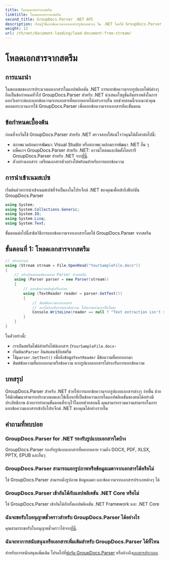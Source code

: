 ```yaml
---
title: โหลดเอกสารจากสตรีม
linktitle: โหลดเอกสารจากสตรีม
second_title: GroupDocs.Parser .NET API
description: เรียนรู้วิธีแยกข้อความจากเอกสารรูปแบบต่างๆ ใน .NET โดยใช้ GroupDocs.Parser คำแนะนำทีละขั้นตอนพร้อมตัวอย่างโค้ด
weight: 12
url: /th/net/document-loading/load-document-from-stream/
---
```


# โหลดเอกสารจากสตรีม

## การแนะนำ
ในขอบเขตของการประมวลผลเอกสารในแอปพลิเคชัน .NET การแยกข้อความจากรูปแบบไฟล์ต่างๆ ถือเป็นข้อกำหนดทั่วไป GroupDocs.Parser สำหรับ .NET นำเสนอโซลูชั่นอันทรงพลังในการแยกวิเคราะห์และแยกข้อความจากเอกสารที่หลากหลายได้อย่างราบรื่น บทช่วยสอนนี้จะแนะนำคุณตลอดกระบวนการใช้ GroupDocs.Parser เพื่อแยกข้อความจากเอกสารทีละขั้นตอน
## ข้อกำหนดเบื้องต้น
ก่อนที่จะเริ่มใช้ GroupDocs.Parser สำหรับ .NET ตรวจสอบให้แน่ใจว่าคุณได้ตั้งค่าต่อไปนี้:
- สภาพแวดล้อมการพัฒนา: Visual Studio หรือสภาพแวดล้อมการพัฒนา .NET อื่น ๆ
-  แพ็คเกจ GroupDocs.Parser สำหรับ .NET: ดาวน์โหลดและติดตั้งไลบรารี GroupDocs.Parser สำหรับ .NET จาก[ที่นี่](https://releases.groupdocs.com/parser/net/).
- ตัวอย่างเอกสาร: เตรียมเอกสารตัวอย่างให้พร้อมสำหรับการแยกข้อความ
## การนำเข้าเนมสเปซ
เริ่มต้นด้วยการนำเข้าเนมสเปซที่จำเป็นลงในโปรเจ็กต์ .NET ของคุณเพื่อเข้าถึงฟังก์ชัน GroupDocs.Parser
```csharp
using System;
using System.Collections.Generic;
using System.IO;
using System.Linq;
using System.Text;
```

ขั้นตอนต่อไปนี้สาธิตวิธีการแยกข้อความจากเอกสารโดยใช้ GroupDocs.Parser จากสตรีม
## ขั้นตอนที่ 1: โหลดเอกสารจากสตรีม
```csharp
// สร้างกระแส
using (Stream stream = File.OpenRead("YourSampleFile.docx"))
{
    // สร้างอินสแตนซ์ของคลาส Parser ด้วยสตรีม
    using (Parser parser = new Parser(stream))
    {
        // แยกข้อความเข้าสู่เครื่องอ่าน
        using (TextReader reader = parser.GetText())
        {
            // พิมพ์ข้อความจากเอกสาร
            // หากไม่รองรับการแยกข้อความ โปรแกรมอ่านจะเป็นโมฆะ
            Console.WriteLine(reader == null ? "Text extraction isn't supported" : reader.ReadToEnd());
        }
    }
}
```
ในตัวอย่างนี้:
- เราเปิดสตรีมไฟล์สำหรับไฟล์เอกสาร (`YourSampleFile.docx`-
-  เริ่มต้นก`Parser` อินสแตนซ์กับสตรีม
-  ใช้`parser.GetText()` เพื่อดึงข้อมูล`TextReader` มีข้อความที่แยกออกมา
- พิมพ์ข้อความที่แยกออกมาหรือข้อความ หากรูปแบบเอกสารไม่รองรับการแยกข้อความ
## บทสรุป
GroupDocs.Parser สำหรับ .NET ช่วยให้การแยกข้อความจากรูปแบบเอกสารต่างๆ ง่ายขึ้น ช่วยให้นักพัฒนาสามารถประมวลผลและใช้เนื้อหาที่เป็นข้อความภายในแอปพลิเคชันของตนได้อย่างมีประสิทธิภาพ ด้วยการทำตามขั้นตอนที่ระบุไว้ในบทช่วยสอนนี้ คุณสามารถรวมความสามารถในการแยกข้อความเอกสารเข้ากับโปรเจ็กต์ .NET ของคุณได้อย่างราบรื่น

## คำถามที่พบบ่อย
### GroupDocs.Parser for .NET รองรับรูปแบบเอกสารใดบ้าง
GroupDocs.Parser รองรับรูปแบบเอกสารที่หลากหลาย รวมถึง DOCX, PDF, XLSX, PPTX, EPUB และอื่นๆ
### GroupDocs.Parser สามารถแยกรูปภาพหรือข้อมูลเมตาจากเอกสารได้หรือไม่
ใช่ GroupDocs.Parser สามารถดึงรูปภาพ ข้อมูลเมตา และข้อความจากเอกสารประเภทต่างๆ ได้
### GroupDocs.Parser เข้ากันได้กับแอปพลิเคชัน .NET Core หรือไม่
ใช่ GroupDocs.Parser เข้ากันได้กับทั้งแอปพลิเคชัน .NET Framework และ .NET Core
### ฉันจะขอรับใบอนุญาตชั่วคราวสำหรับ GroupDocs.Parser ได้อย่างไร
 คุณสามารถขอรับใบอนุญาตชั่วคราวได้จาก[ที่นี่](https://purchase.groupdocs.com/temporary-license/).
### ฉันจะหาการสนับสนุนหรือเอกสารเพิ่มเติมสำหรับ GroupDocs.Parser ได้ที่ไหน
 สำหรับการสนับสนุนเพิ่มเติม โปรดไปที่[ฟอรัม GroupDocs.Parser](https://forum.groupdocs.com/c/parser/17) หรืออ้างถึง[เอกสารประกอบ](https://tutorials.groupdocs.com/parser/net/).
